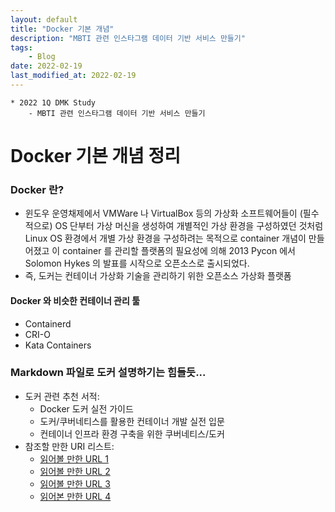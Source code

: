 ```yaml
---
layout: default
title: "Docker 기본 개념"
description: "MBTI 관련 인스타그램 데이터 기반 서비스 만들기"
tags:
    - Blog
date: 2022-02-19
last_modified_at: 2022-02-19
---
```

```
* 2022 1Q DMK Study
    - MBTI 관련 인스타그램 데이터 기반 서비스 만들기
```
# Docker 기본 개념 정리

### Docker 란?
- 윈도우 운영채제에서 VMWare 나 VirtualBox 등의 가상화 소프트웨어들이 (필수적으로) OS 단부터 가상 머신을 생성하여 개별적인 가상 환경을 구성하였던 것처럼
  Linux OS 환경에서 개별 가상 환경을 구성하려는 목적으로 container 개념이 만들어졌고
  이 container 를 관리할 플랫폼의 필요성에 의해 2013 Pycon 에서 Solomon Hykes 의 발표를 시작으로 오픈소스로 출시되었다.
- 즉, 도커는 컨테이너 가상화 기술을 관리하기 위한 오픈소스 가상화 플랫폼

#### Docker 와 비슷한 컨테이너 관리 툴
- Containerd
- CRI-O
- Kata Containers

### Markdown 파일로 도커 설명하기는 힘들듯...
* 도커 관련 추천 서적:
  - Docker 도커 실전 가이드
  - 도커/쿠버네티스를 활용한 컨테이너 개발 실전 입문
  - 컨테이너 인프라 환경 구축을 위한 쿠버네티스/도커
* 참조할 만한 URI 리스트:
    - [읽어볼 만한 URL 1](https://khj93.tistory.com/entry/Docker-Docker-%EA%B0%9C%EB%85%90)
    - [읽어볼 만한 URL 2](https://ooeunz.tistory.com/61)
    - [읽어볼 만한 URL 3](https://kibua20.tistory.com/135)
    - [읽어본 만한 URL 4](https://cultivo-hy.github.io/docker/image/usage/2019/03/14/Docker%EC%A0%95%EB%A6%AC/)
